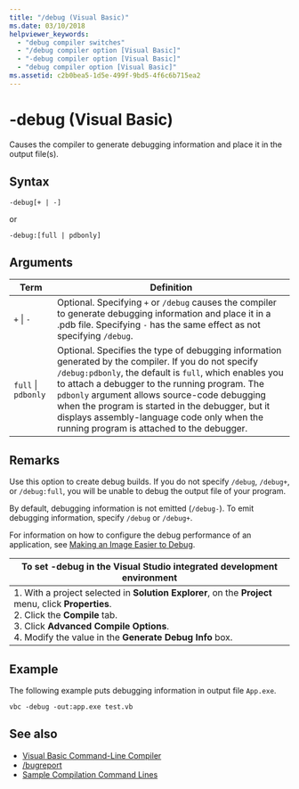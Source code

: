 ```yaml
---
title: "/debug (Visual Basic)"
ms.date: 03/10/2018
helpviewer_keywords:
  - "debug compiler switches"
  - "/debug compiler option [Visual Basic]"
  - "-debug compiler option [Visual Basic]"
  - "debug compiler option [Visual Basic]"
ms.assetid: c2b0bea5-1d5e-499f-9bd5-4f6c6b715ea2
---
```

# -debug (Visual Basic)

Causes the compiler to generate debugging information and place it in the output file(s).

## Syntax

```console
-debug[+ | -]
```

or

```console
-debug:[full | pdbonly]
```

## Arguments

|Term|Definition|
|---|---|
|`+` &#124; `-`|Optional. Specifying `+` or `/debug` causes the compiler to generate debugging information and place it in a .pdb file. Specifying `-` has the same effect as not specifying `/debug`.|
|`full` &#124; `pdbonly`|Optional. Specifies the type of debugging information generated by the compiler. If you do not specify `/debug:pdbonly`, the default is `full`, which enables you to attach a debugger to the running program. The `pdbonly` argument allows source-code debugging when the program is started in the debugger, but it displays assembly-language code only when the running program is attached to the debugger.|

## Remarks

Use this option to create debug builds. If you do not specify `/debug`, `/debug+`, or `/debug:full`, you will be unable to debug the output file of your program.

By default, debugging information is not emitted (`/debug-`). To emit debugging information, specify `/debug` or `/debug+`.

For information on how to configure the debug performance of an application, see [Making an Image Easier to Debug](../../../framework/debug-trace-profile/making-an-image-easier-to-debug.md).

|To set -debug in the Visual Studio integrated development environment|
|---|
|1.  With a project selected in **Solution Explorer**, on the **Project** menu, click **Properties**. <br />2.  Click the **Compile** tab.<br />3.  Click **Advanced Compile Options**.<br />4.  Modify the value in the **Generate Debug Info** box.|

## Example

The following example puts debugging information in output file `App.exe`.

```console
vbc -debug -out:app.exe test.vb
```

## See also

- [Visual Basic Command-Line Compiler](../../../visual-basic/reference/command-line-compiler/index.md)
- [/bugreport](../../../visual-basic/reference/command-line-compiler/bugreport.md)
- [Sample Compilation Command Lines](../../../visual-basic/reference/command-line-compiler/sample-compilation-command-lines.md)
